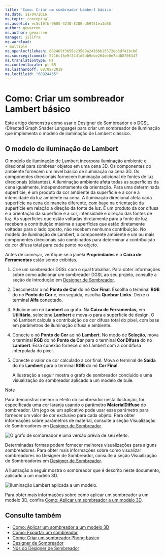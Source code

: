 ```yaml
---
title: 'Como: Criar um sombreador Lambert básico'
ms.date: 11/04/2016
ms.topic: conceptual
ms.assetid: ec5c10fb-9600-4240-8280-d59451ea1d68
author: gewarren
ms.author: gewarren
manager: jillfra
ms.workload:
- multiple
ms.openlocfilehash: 662409f3655e23589a2416bb15572eb3df41bcb6
ms.sourcegitcommit: 5216c15e9f24d1d5db9ebe204ee0e7ad08705347
ms.translationtype: HT
ms.contentlocale: pt-BR
ms.lasthandoff: 08/09/2019
ms.locfileid: "68924435"
---
```

# <a name="how-to-create-a-basic-lambert-shader"></a>Como: Criar um sombreador Lambert básico

Este artigo demonstra como usar o Designer de Sombreador e o DGSL (Directed Graph Shader Language) para criar um sombreador de iluminação que implementa o modelo de iluminação de Lambert clássico.

## <a name="the-lambert-lighting-model"></a>O modelo de iluminação de Lambert

O modelo de iluminação de Lambert incorpora iluminação ambiente e direcional para sombrear objetos em uma cena 3D. Os componentes do ambiente fornecem um nível básico de iluminação na cena 3D. Os componentes direcionais fornecem iluminação adicional de fontes de luz direcionais (distantes). A iluminação ambiente afeta todas as superfícies da cena igualmente, independentemente da orientação. Para uma determinada superfície, é um produto da cor ambiente da superfície e a cor e a intensidade da luz ambiente na cena. A iluminação direcional afeta cada superfície na cena de maneira diferente, com base na orientação da superfície em relação a direção da fonte de luz. É um produto da cor difusa e a orientação da superfície e a cor, intensidade e direção das fontes de luz. As superfícies que estão voltadas diretamente para a fonte de luz recebem a contribuição máxima e superfícies que estão diretamente voltadas para o lado oposto, não recebem nenhuma contribuição. No modelo de iluminação de Lambert, o componente ambiente e um ou mais componentes direcionais são combinados para determinar a contribuição de cor difusa total para cada ponto no objeto.

Antes de começar, verifique se a janela **Propriedades** e a **Caixa de Ferramentas** estão sendo exibidas.

1. Crie um sombreador DGSL com o qual trabalhar. Para obter informações sobre como adicionar um sombreador DGSL ao seu projeto, consulte a seção de Introdução em [Designer de Sombreador](../designers/shader-designer.md).

2. Desconectar o nó **Ponto de Cor** do nó **Cor Final**. Escolha o terminal **RGB** do nó **Ponto de Cor** e, em seguida, escolha **Quebrar Links**. Deixe o terminal **Alfa** conectado.

3. Adicione um nó **Lambert** ao grafo. Na **Caixa de Ferramentas**, em **Utilitário**, selecione **Lambert** e mova-o para a superfície de design. O nó Lambert calcula a contribuição de cor difusa total do pixel, com base em parâmetros de iluminação difusa e ambiente.

4. Conecte o nó **Ponto de Cor** ao nó **Lambert**. No modo de **Seleção**, mova o terminal **RGB** do nó **Ponto de Cor** para o terminal **Cor Difusa** do nó **Lambert**. Essa conexão fornece o nó Lambert com a cor difusa interpolada do pixel.

5. Conecte o valor de cor calculado à cor final. Mova o terminal de **Saída** do nó **Lambert** para o terminal **RGB** do nó **Cor Final**.

   A ilustração a seguir mostra o grafo de sombreador concluído e uma visualização do sombreador aplicado a um modelo de bule.

> [!NOTE]
> Para demonstrar melhor o efeito do sombreador nesta ilustração, foi especificada uma cor laranja usando o parâmetro **MaterialDiffuse** do sombreador. Um jogo ou um aplicativo pode usar esse parâmetro para fornecer um valor de cor exclusivo para cada objeto. Para obter informações sobre parâmetros de material, consulte a seção Visualização de Sombreadores em [Designer de Sombreador](../designers/shader-designer.md).

![O grafo de sombreador e uma versão prévia de seu efeito.](../designers/media/digit-lambert-effect-graph.png)

Determinadas formas podem fornecer melhores visualizações para alguns sombreadores. Para obter mais informações sobre como visualizar sombreadores no Designer de Sombreador, consulte a seção Visualização de Sombreadores em [Designer de Sombreador](../designers/shader-designer.md).

A ilustração a seguir mostra o sombreador que é descrito neste documento, aplicado a um modelo 3D.

![Iluminação Lambert aplicada a um modelo.](../designers/media/digit-lambert-effect-result.png)

Para obter mais informações sobre como aplicar um sombreador a um modelo 3D, confira [Como: Aplicar um sombreador a um modelo 3D](../designers/how-to-apply-a-shader-to-a-3-d-model.md).

## <a name="see-also"></a>Consulte também

- [Como: Aplicar um sombreador a um modelo 3D](../designers/how-to-apply-a-shader-to-a-3-d-model.md)
- [Como: Exportar um sombreador](../designers/how-to-export-a-shader.md)
- [Como: Criar um sombreador Phong básico](../designers/how-to-create-a-basic-phong-shader.md)
- [Designer de Sombreador](../designers/shader-designer.md)
- [Nós do Designer de Sombreador](../designers/shader-designer-nodes.md)